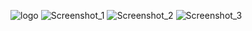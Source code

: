 
![logo](https://github.com/edodson84/Mod.io-Snowrunner/assets/12981983/5bb6c93f-2fa2-4450-803f-6703855fb88e)
![Screenshot_1](https://github.com/edodson84/Mod.io-Snowrunner/assets/12981983/fa0dd25b-454e-41bc-90a4-2e2880ab4845)
![Screenshot_2](https://github.com/edodson84/Mod.io-Snowrunner/assets/12981983/ab3405ce-2cea-417e-a719-0345c267332e)
![Screenshot_3](https://github.com/edodson84/Mod.io-Snowrunner/assets/12981983/d689cd0e-b167-4fd7-8e70-0140140d0fb2)
